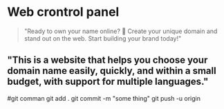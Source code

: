 # Web crontrol panel
> "Ready to own your name online? 🚀 Create your unique domain and stand out on the web. Start building your brand today!"

## "This is a website that helps you choose your domain name easily, quickly, and within a small budget, with support for multiple languages."



#git comman
      git add . 
      git commit -m "some thing"
      git push -u origin <branch>
